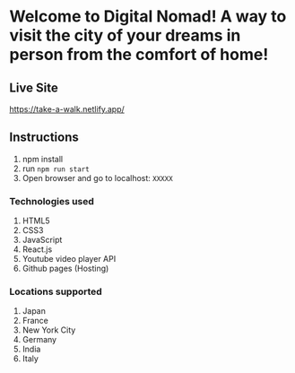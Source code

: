 # Welcome to Digital Nomad! A way to visit the city of your dreams in person from the comfort of home!


## Live Site
https://take-a-walk.netlify.app/


## Instructions
  1. npm install
  2. run `npm run start`
  3. Open browser and go to localhost: `XXXXX`

### Technologies used
  1. HTML5
  2. CSS3
  1. JavaScript
  2. React.js
  3. Youtube video player API
  4. Github pages (Hosting)


### Locations supported
  1. Japan
  2. France
  3. New York City
  4. Germany
  5. India
  6. Italy